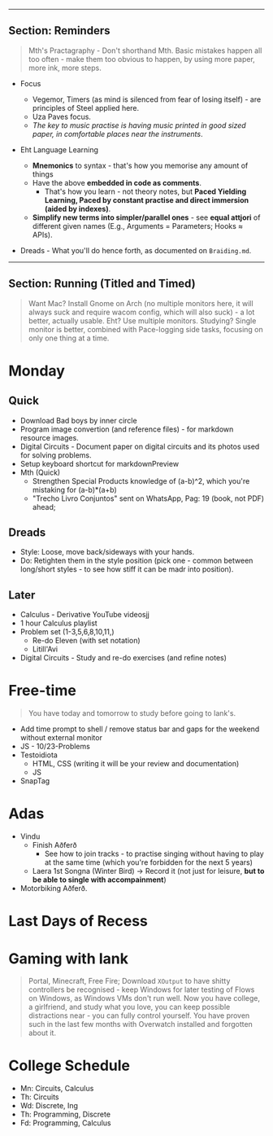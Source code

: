 
---
Section: Reminders
---
> Mth's Practagraphy - Don't shorthand Mth. Basic mistakes happen all too often - make them too obvious to happen, by using more paper, more ink, more steps.

- Focus
    - Vegemor, Timers (as mind is silenced from fear of losing itself) - are principles of Steel applied here.
    - Uza Paves focus.
    - *The key to music practise is having music printed in good sized paper, in comfortable places near the instruments*.

- Eht Language Learning
    - **Mnemonics** to syntax - that's how you memorise any amount of things
    - Have the above **embedded in code as comments**.
      - That's how you learn - not theory notes, but **Paced Yielding Learning, Paced by constant practise and direct immersion (aided by indexes)**.
    - **Simplify new terms into simpler/parallel ones** - see **equal attjori** of different given names (E.g., Arguments = Parameters; Hooks ≈ APIs).
- Dreads - What you'll do hence forth, as documented on `Braiding.md`.

---
Section: Running (Titled and Timed)
---
> Want Mac? Install Gnome on Arch (no multiple monitors here, it will always suck and require wacom config, which will also suck) - a lot better, actually usable.
> Eht? Use multiple monitors. Studying? Single monitor is better, combined with Pace-logging side tasks, focusing on only one thing at a time.

# Monday
## Quick
- Download Bad boys by inner circle
- Program image convertion (and reference files) - for markdown resource images.
- Digital Circuits - Document paper on digital circuits and its photos used for solving
 problems.
- Setup keyboard shortcut for markdownPreview
- Mth (Quick)
    - Strengthen Special Products knowledge of (a-b)^2, which you're mistaking for (a-b)*(a+b)
    - "Trecho Livro Conjuntos" sent on WhatsApp, Pag: 19 (book, not PDF) ahead;
    
## Dreads
- Style: Loose, move back/sideways with your hands.
- Do: Retighten them in the style position (pick one - common between long/short styles -  to see how stiff it can be madr into position).
 
## Later
- Calculus - Derivative YouTube videosjj
- 1 hour Calculus playlist
- Problem set (1-3,5,6,8,10,11,)
    - Re-do Eleven (with set notation)
    - Litill'Avi
 - Digital Circuits - Study and re-do exercises (and refine notes) 

# Free-time
> You have today and tomorrow to study before going to Iank's.
- Add time prompt to shell / remove status bar and gaps for the weekend without external monitor
- JS - 10/23-Problems
- Testoidiota
    - HTML, CSS (writing it will be your review and documentation)
    - JS
- SnapTag

# Adas
- Vindu
    - Finish Aðferð
        - See how to join tracks - to practise singing without having to play at the same time (which you're forbidden for the next 5 years)
    - Laera 1st Songna (Winter Bird) → Record it (not just for leisure, **but to be able to single with accompainment**)
- Motorbiking Aðferð.

# Last Days of Recess
# Gaming with Iank
> Portal, Minecraft, Free Fire; Download `XOutput` to have shitty controllers be recognised - keep Windows for later testing of Flows on Windows, as Windows VMs don't run well.
> Now you have college, a girlfriend, and study what you love, you can keep possible distractions near - you can fully control yourself. You have proven such in the last few months with Overwatch installed and forgotten about it.

# College Schedule
- Mn: Circuits, Calculus
- Th: Circuits
- Wd: Discrete, Ing
- Th: Programming, Discrete
- Fd: Programming, Calculus
